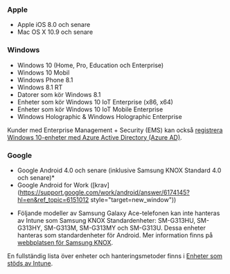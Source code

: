 

### Apple
<a id="apple" class="xliff"></a>
  - Apple iOS 8.0 och senare
  - Mac OS X 10.9 och senare

### Windows
<a id="windows" class="xliff"></a>
  - Windows 10 (Home, Pro, Education och Enterprise)
  - Windows 10 Mobil
  - Windows Phone 8.1
  - Windows 8.1 RT
  - Datorer som kör Windows 8.1
  - Enheter som kör Windows 10 IoT Enterprise (x86, x64)
  - Enheter som kör Windows 10 IoT Mobile Enterprise
  - Windows Holographic & Windows Holographic Enterprise

  Kunder med Enterprise Management + Security (EMS) kan också [registrera Windows 10-enheter med Azure Active Directory (Azure AD)](/intune-classic/deploy-use/set-up-windows-device-management-with-microsoft-intune#azure-active-directory-enrollment).

### Google
<a id="google" class="xliff"></a>
- Google Android 4.0 och senare (inklusive Samsung KNOX Standard 4.0 och senare)*
- Google Android for Work ([krav](https://support.google.com/work/android/answer/6174145?hl=en&ref_topic=6151012 style="target=new_window"))

* Följande modeller av Samsung Galaxy Ace-telefonen kan inte hanteras av Intune som Samsung KNOX Standardenheter: SM-G313HU, SM-G313HY, SM-G313M, SM-G313MY och SM-G313U. Dessa enheter hanteras som standardenheter för Android. Mer information finns på [webbplatsen för Samsung KNOX](https://www.samsungknox.com/en).

En fullständig lista över enheter och hanteringsmetoder finns i [Enheter som stöds av Intune](/intune/supported-devices-browsers#intune-supported-devices).
